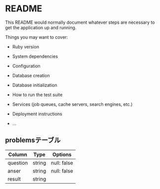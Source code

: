 # README

This README would normally document whatever steps are necessary to get the
application up and running.

Things you may want to cover:

* Ruby version

* System dependencies

* Configuration

* Database creation

* Database initialization

* How to run the test suite

* Services (job queues, cache servers, search engines, etc.)

* Deployment instructions

* ...

<!-- ## usersテーブル
|Column|Type|Options|
|------|----|-------|
|email|string|null: false|
|password|string|null: false|
|nickname|string|null: false|
### Association
has_many :problems -->

## problemsテーブル
|Column|Type|Options|
|------|----|-------|
|question|string|null: false|
|anser|string|null: false|
|result|string||
<!-- ### Association
belongs_to :user -->

<!-- ## testsテーブル
|Column|Type|Options|
|------|----|-------|
|       |string|null: false|
|       |string|null: false| -->